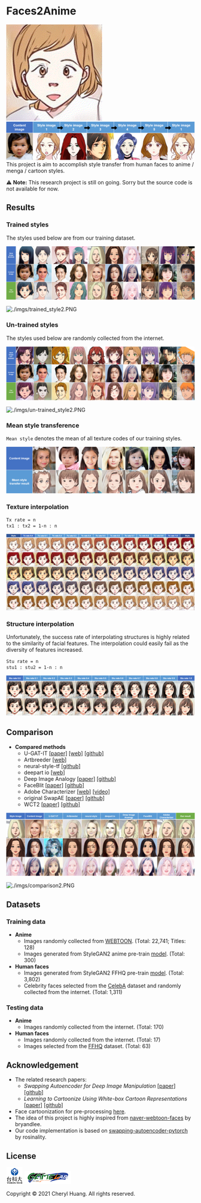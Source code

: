 # Faces2Anime
![./imgs/tx_interpolation.gif](./imgs/tx_interpolation.gif)
![./imgs/tx_interpolation.PNG](./imgs/tx_interpolation.PNG)
This project is aim to accomplish style transfer from human faces to anime / menga / cartoon styles.

:warning: **Note:** This research project is still on going. Sorry but the source code is not available for now.


## Results
### Trained styles
The styles used below are from our training dataset.

![./imgs/trained_style.PNG](./imgs/trained_style.PNG)

![./imgs/trained_style2.PNG](./imgs/trained_style2.PNG)


### Un-trained styles
The styles used below are randomly collected from the internet.

![./imgs/un-trained_style.PNG](./imgs/un-trained_style.PNG)

![./imgs/un-trained_style2.PNG](./imgs/un-trained_style2.PNG)


### Mean style transference
`Mean style` denotes the mean of all texture codes of our training styles.

![./imgs/mean_style_transfer.PNG](./imgs/mean_style_transfer.PNG)


### Texture interpolation
```
Tx rate = n
tx1 : tx2 = 1-n : n
```
![./imgs/tx_interpolation2.PNG](./imgs/tx_interpolation2.PNG)


### Structure interpolation
Unfortunately, the success rate of interpolating structures is highly related to the similarity of facial features. The interpolation could easily fail as the diversity of features increased.
```
Stu rate = n
stu1 : stu2 = 1-n : n
```
![./imgs/stu_interpolation.PNG](./imgs/stu_interpolation.PNG)


## Comparison
* **Compared methods**
    * U-GAT-IT [[paper]](https://arxiv.org/abs/1907.10830) [[web]](https://selfie2anime.com/) [[github]](https://github.com/taki0112/UGATIT)
    * Artbreeder [[web]](https://www.artbreeder.com/)
    * neural-style-tf [[github]](https://github.com/cysmith/neural-style-tf)
    * deepart io [[web]](https://deepart.io/)
    * Deep Image Analogy [[paper]](https://arxiv.org/abs/1705.01088) [[github]](https://github.com/msracver/Deep-Image-Analogy)
    * FaceBlit [[paper]](https://dcgi.fel.cvut.cz/home/sykorad/Texler21-I3D.pdf) [[github]](https://github.com/AnetaTexler/FaceBlit)
    * Adobe Characterizer [[web]](https://www.adobe.com/products/character-animator.html) [[video]](https://www.youtube.com/watch?v=z02AcZhxSfs)
    * original SwapAE [[paper]](https://arxiv.org/abs/2007.00653) [[github]](https://github.com/taesungp/swapping-autoencoder-pytorch)
    * WCT2 [[paper]](https://arxiv.org/abs/1903.09760) [[github]](https://github.com/clovaai/WCT2)

![./imgs/comparison1.PNG](./imgs/comparison1.PNG)

![./imgs/comparison2.PNG](./imgs/comparison2.PNG)


## Datasets
### Training data
* **Anime**
    * Images randomly collected from [WEBTOON](https://www.webtoons.com/zh-hant/). (Total: 22,741; Titles: 128)
    * Images generated from StyleGAN2 anime pre-train [model](https://www.gwern.net/Faces#stylegan-2). (Total: 300)
* **Human faces**
    * Images generated from StyleGAN2 FFHQ pre-train [model](https://github.com/NVlabs/stylegan2). (Total: 3,802)
    * Celebrity faces selected from the [CelebA](https://mmlab.ie.cuhk.edu.hk/projects/CelebA.html) dataset and randomly collected from the internet. (Total: 1,311)

### Testing data
* **Anime**
    * Images randomly collected from the internet. (Total: 170)
* **Human faces**
    * Images randomly collected from the internet. (Total: 17)
    * Images selected from the [FFHQ](https://github.com/NVlabs/ffhq-dataset) dataset. (Total: 63)


## Acknowledgement
* The related research papers:
    * _Swapping Autoencoder for Deep Image Manipulation_ [[paper]](https://arxiv.org/abs/2007.00653) [[github]](https://github.com/taesungp/swapping-autoencoder-pytorch)
    * _Learning to Cartoonize Using White-box Cartoon Representations_ [[paper]](https://github.com/SystemErrorWang/White-box-Cartoonization/blob/master/paper/06791.pdf) [[github]](https://github.com/SystemErrorWang/White-box-Cartoonization)
* Face cartoonization for pre-processing [here](https://github.com/SystemErrorWang/FacialCartoonization).
* The idea of this project is highly inspired from [naver-webtoon-faces](https://github.com/bryandlee/naver-webtoon-faces) by bryandlee.
* Our code implementation is based on [swapping-autoencoder-pytorch](https://github.com/rosinality/swapping-autoencoder-pytorch) by rosinality.


## License

[![./imgs/Logo-NTUST.png](./imgs/Logo-NTUST.png)](https://www.ntust.edu.tw/home.php)  [![./imgs/Logo-GAMELab.png](./imgs/Logo-GAMELab.png)](http://gamelab.csie.ntust.edu.tw/)

Copyright &copy; 2021 Cheryl Huang. All rights reserved.